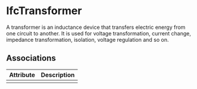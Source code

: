 IfcTransformer
==============
  
A transformer is an inductance device that transfers electric energy from one
circuit to another. It is used for voltage transformation, current change,
impedance transformation, isolation, voltage regulation and so on.


Associations
------------
| Attribute   | Description   |
|-------------|---------------|
|             |               |

